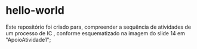 # hello-world
Este repositório foi criado para, compreender a sequência de atividades de um processo de IC , conforme esquematizado na imagem do slide 14 em "ApoioAtividade1";
